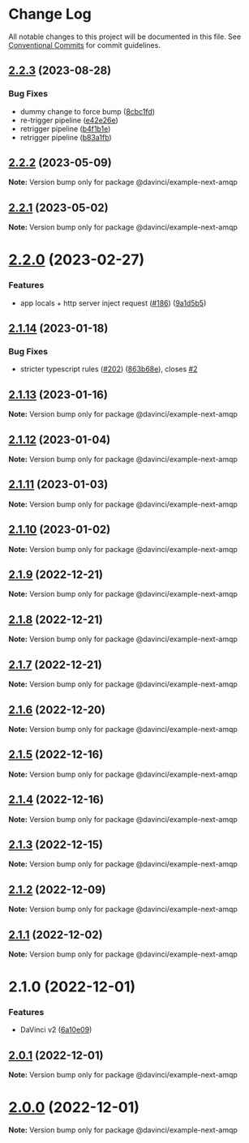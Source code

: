 # Change Log

All notable changes to this project will be documented in this file.
See [Conventional Commits](https://conventionalcommits.org) for commit guidelines.

## [2.2.3](https://github.com/HPInc/davinci/compare/@davinci/example-next-amqp@2.2.2...@davinci/example-next-amqp@2.2.3) (2023-08-28)


### Bug Fixes

* dummy change to force bump ([8cbc1fd](https://github.com/HPInc/davinci/commit/8cbc1fd35c6b1e4de744cc0335497715a942ac7d))
* re-trigger pipeline ([e42e26e](https://github.com/HPInc/davinci/commit/e42e26ed26300ca1261141f05710fcf636f6ebb5))
* retrigger pipeline ([b4f1b1e](https://github.com/HPInc/davinci/commit/b4f1b1e262a5c4d99f9bddd6df55b883f5f51358))
* retrigger pipeline ([b83a1fb](https://github.com/HPInc/davinci/commit/b83a1fb7950f3002bfecd0b7b7b4321811d28906))





## [2.2.2](https://github.com/HPInc/davinci/compare/@davinci/example-next-amqp@2.2.1...@davinci/example-next-amqp@2.2.2) (2023-05-09)

**Note:** Version bump only for package @davinci/example-next-amqp





## [2.2.1](https://github.com/HPInc/davinci/compare/@davinci/example-next-amqp@2.2.0...@davinci/example-next-amqp@2.2.1) (2023-05-02)

**Note:** Version bump only for package @davinci/example-next-amqp





# [2.2.0](https://github.com/HPInc/davinci/compare/@davinci/example-next-amqp@2.1.14...@davinci/example-next-amqp@2.2.0) (2023-02-27)


### Features

*  app locals + http server inject request ([#186](https://github.com/HPInc/davinci/issues/186)) ([9a1d5b5](https://github.com/HPInc/davinci/commit/9a1d5b59e159bf3cec4b7c5b14d7b5cde3a7f476))





## [2.1.14](https://github.com/HPInc/davinci/compare/@davinci/example-next-amqp@2.1.13...@davinci/example-next-amqp@2.1.14) (2023-01-18)


### Bug Fixes

* stricter typescript rules ([#202](https://github.com/HPInc/davinci/issues/202)) ([863b68e](https://github.com/HPInc/davinci/commit/863b68e9702aecc6e5fd2b1e488d961a911c5478)), closes [#2](https://github.com/HPInc/davinci/issues/2)





## [2.1.13](https://github.com/HPInc/davinci/compare/@davinci/example-next-amqp@2.1.12...@davinci/example-next-amqp@2.1.13) (2023-01-16)

**Note:** Version bump only for package @davinci/example-next-amqp





## [2.1.12](https://github.com/HPInc/davinci/compare/@davinci/example-next-amqp@2.1.11...@davinci/example-next-amqp@2.1.12) (2023-01-04)

**Note:** Version bump only for package @davinci/example-next-amqp





## [2.1.11](https://github.com/HPInc/davinci/compare/@davinci/example-next-amqp@2.1.10...@davinci/example-next-amqp@2.1.11) (2023-01-03)

**Note:** Version bump only for package @davinci/example-next-amqp





## [2.1.10](https://github.com/HPInc/davinci/compare/@davinci/example-next-amqp@2.1.9...@davinci/example-next-amqp@2.1.10) (2023-01-02)

**Note:** Version bump only for package @davinci/example-next-amqp





## [2.1.9](https://github.com/HPInc/davinci/compare/@davinci/example-next-amqp@2.1.8...@davinci/example-next-amqp@2.1.9) (2022-12-21)

**Note:** Version bump only for package @davinci/example-next-amqp





## [2.1.8](https://github.com/HPInc/davinci/compare/@davinci/example-next-amqp@2.1.7...@davinci/example-next-amqp@2.1.8) (2022-12-21)

**Note:** Version bump only for package @davinci/example-next-amqp





## [2.1.7](https://github.com/HPInc/davinci/compare/@davinci/example-next-amqp@2.1.6...@davinci/example-next-amqp@2.1.7) (2022-12-21)

**Note:** Version bump only for package @davinci/example-next-amqp





## [2.1.6](https://github.com/HPInc/davinci/compare/@davinci/example-next-amqp@2.1.5...@davinci/example-next-amqp@2.1.6) (2022-12-20)

**Note:** Version bump only for package @davinci/example-next-amqp





## [2.1.5](https://github.com/HPInc/davinci/compare/@davinci/example-next-amqp@2.1.4...@davinci/example-next-amqp@2.1.5) (2022-12-16)

**Note:** Version bump only for package @davinci/example-next-amqp





## [2.1.4](https://github.com/HPInc/davinci/compare/@davinci/example-next-amqp@2.1.3...@davinci/example-next-amqp@2.1.4) (2022-12-16)

**Note:** Version bump only for package @davinci/example-next-amqp





## [2.1.3](https://github.com/HPInc/davinci/compare/@davinci/example-next-amqp@2.1.2...@davinci/example-next-amqp@2.1.3) (2022-12-15)

**Note:** Version bump only for package @davinci/example-next-amqp





## [2.1.2](https://github.com/HPInc/davinci/compare/@davinci/example-next-amqp@2.1.1...@davinci/example-next-amqp@2.1.2) (2022-12-09)

**Note:** Version bump only for package @davinci/example-next-amqp





## [2.1.1](https://github.com/HPInc/davinci/compare/@davinci/example-next-amqp@2.1.0...@davinci/example-next-amqp@2.1.1) (2022-12-02)

**Note:** Version bump only for package @davinci/example-next-amqp





# 2.1.0 (2022-12-01)


### Features

* DaVinci v2 ([6a10e09](https://github.com/HPInc/davinci/commit/6a10e09e22c8561ee8d54c93d4fb8c7fe0d564a9))





## [2.0.1](https://github.com/HPInc/davinci/compare/@davinci/example-next-amqp@2.0.0-next.19...@davinci/example-next-amqp@2.0.1) (2022-12-01)

**Note:** Version bump only for package @davinci/example-next-amqp





# [2.0.0](https://github.com/HPInc/davinci/compare/@davinci/example-next-amqp@2.0.0-next.19...@davinci/example-next-amqp@2.0.0) (2022-12-01)

**Note:** Version bump only for package @davinci/example-next-amqp
